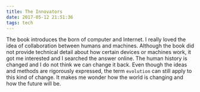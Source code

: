 ```yaml
---
title: The Innovators
date: 2017-05-12 21:51:36
tags: tech
---
```


The book introduces the born of computer and Internet. I really loved the idea of collaboration between humans and machines. Although the book did not provide technical detail about how certain devices or machines work, it got me interested and I searched the answer online. The human history is changed and I do not think we can change it back. Even though the ideas and methods are rigorously expressed, the term `evolution` can still apply to this kind of change. It makes me wonder how the world is changing and how the future will be.